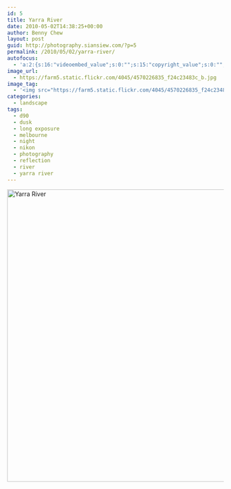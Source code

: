 ```yaml
---
id: 5
title: Yarra River
date: 2010-05-02T14:38:25+00:00
author: Benny Chew
layout: post
guid: http://photography.siansiew.com/?p=5
permalink: /2010/05/02/yarra-river/
autofocus:
  - 'a:2:{s:16:"videoembed_value";s:0:"";s:15:"copyright_value";s:0:"";}'
image_url:
  - https://farm5.static.flickr.com/4045/4570226835_f24c23483c_b.jpg
image_tag:
  - '<img src="https://farm5.static.flickr.com/4045/4570226835_f24c23483c_b.jpg" />'
categories:
  - landscape
tags:
  - d90
  - dusk
  - long exposure
  - melbourne
  - night
  - nikon
  - photography
  - reflection
  - river
  - yarra river
---
```

<a href="https://farm5.static.flickr.com/4045/4570226835_f24c23483c_b.jpg" title="Yarra River by siansiew, on Flickr" rel="lightbox"><img src="https://farm5.static.flickr.com/4045/4570226835_f24c23483c_b.jpg" width="1024" height="680" alt="Yarra River" /></a>

